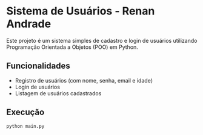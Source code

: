 # Sistema de Usuários - Renan Andrade

Este projeto é um sistema simples de cadastro e login de usuários utilizando Programação Orientada a Objetos (POO) em Python.

## Funcionalidades

- Registro de usuários (com nome, senha, email e idade)
- Login de usuários
- Listagem de usuários cadastrados

## Execução

```bash
python main.py
```

